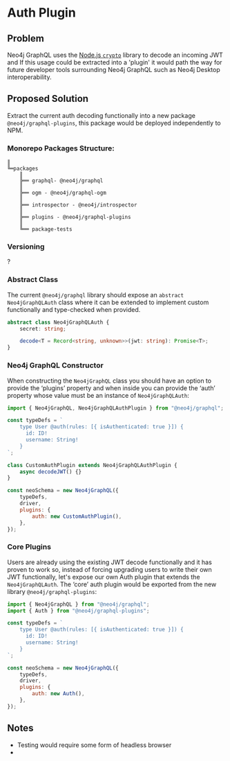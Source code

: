 # Auth Plugin

## Problem

Neo4j GraphQL uses the [Node.js `crypto`](https://nodejs.org/api/crypto.html) library to decode an incoming JWT and If this usage could be extracted into a 'plugin' it would path the way for future developer tools surrounding Neo4j GraphQL such as Neo4j Desktop interoperability.

## Proposed Solution

Extract the current auth decoding functionally into a new package `@neo4j/graphql-plugins`, this package would be deployed independently to NPM.

### Monorepo Packages Structure:

```
║
╚═packages
    ║
    ╠══ graphql- @neo4j/graphql
    ║
    ╠══ ogm - @neo4j/graphql-ogm
    ║
    ╠══ introspector - @neo4j/introspector
    ║
    ╠══ plugins - @neo4j/graphql-plugins
    ║
    ╚══ package-tests
```

### Versioning

?

### Abstract Class

The current `@neo4j/graphql` library should expose an `abstract` `Neo4jGraphQLAuth` class where it can be extended to implement custom functionally and type-checked when provided.

```ts
abstract class Neo4jGraphQLAuth {
    secret: string;

    decode<T = Record<string, unknown>>(jwt: string): Promise<T>;
}
```

### Neo4j GraphQL Constructor

When constructing the `Neo4jGraphQL` class you should have an option to provide the ‘plugins’ property and when inside you can provide the ‘auth’ property whose value must be an instance of `Neo4jGraphQLAuth`:

```js
import { Neo4jGraphQL, Neo4jGraphQLAuthPlugin } from "@neo4j/graphql";

const typeDefs = `
    type User @auth(rules: [{ isAuthenticated: true }]) {
      id: ID!
      username: String!
    }
`;

class CustomAuthPlugin extends Neo4jGraphQLAuthPlugin {
    async decodeJWT() {}
}

const neoSchema = new Neo4jGraphQL({
    typeDefs,
    driver,
    plugins: {
        auth: new CustomAuthPlugin(),
    },
});
```

### Core Plugins

Users are already using the existing JWT decode functionally and it has proven to work so, instead of forcing upgrading users to write their own JWT functionally, let's expose our own Auth plugin that extends the `Neo4jGraphQLAuth`. The ‘core’ auth plugin would be exported from the new library `@neo4j/graphql-plugins`:

```js
import { Neo4jGraphQL } from "@neo4j/graphql";
import { Auth } from "@neo4j/graphql-plugins";

const typeDefs = `
    type User @auth(rules: [{ isAuthenticated: true }]) {
      id: ID!
      username: String!
    }
`;

const neoSchema = new Neo4jGraphQL({
    typeDefs,
    driver,
    plugins: {
        auth: new Auth(),
    },
});
```

## Notes

-   Testing would require some form of headless browser
-
